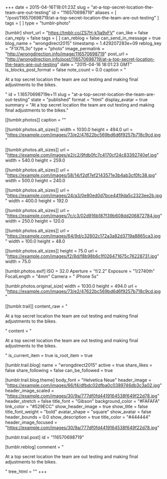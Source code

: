 +++
date = 2015-04-16T18:01:23Z
slug = "at-a-top-secret-location-the-team-are-out-testing"
id = "116570698719"
aliases = [ "/post/116570698719/at-a-top-secret-location-the-team-are-out-testing" ]
tags = [ ]
type = "tumblr-photo"

[tumblr]
short_url = "https://tmblr.co/ZS7H-k1ia9xFV"
can_like = false
can_reply = false
tags = [ ]
can_reblog = false
can_send_in_message = true
blog_name = "wrongdirect2015"
timestamp = 1.429207283e+09
reblog_key = "F1X7fL3o"
type = "photo"
image_permalink = "http://wrongdirection.info/image/116570698719"
post_url = "http://wrongdirection.info/post/116570698719/at-a-top-secret-location-the-team-are-out-testing"
date = "2015-04-16 18:01:23 GMT"
is_blocks_post_format = false
note_count = 0.0
caption = "<p>At a top secret location the team are out testing and making final adjustments to the bikes.</p>"
id = 1.16570698719e+11
slug = "at-a-top-secret-location-the-team-are-out-testing"
state = "published"
format = "html"
display_avatar = true
summary = "At a top secret location the team are out testing and making final adjustments to the bikes."

[[tumblr.photos]]
caption = ""

[[tumblr.photos.alt_sizes]]
width = 1030.0
height = 494.0
url = "https://example.com/images/73/e2/47622bc569bd6d6f9257b718c9cd.jpg"

[[tumblr.photos.alt_sizes]]
url = "https://example.com/images/e2/c2/9fdb0fc7c4170cf24c83392740ef.jpg"
width = 540.0
height = 259.0

[[tumblr.photos.alt_sizes]]
url = "https://example.com/images/58/14/f2df7ef2143571e3b4ab3cf0fc38.jpg"
width = 500.0
height = 240.0

[[tumblr.photos.alt_sizes]]
url = "https://example.com/images/24/a3/0e80ed0d7bce4419da5c2323ee2b.jpg"
width = 400.0
height = 192.0

[[tumblr.photos.alt_sizes]]
url = "https://example.com/images/7c/c3/02d916b187f39b608dd206872784.jpg"
width = 250.0
height = 120.0

[[tumblr.photos.alt_sizes]]
url = "https://example.com/images/64/9d/c32602c172a3a82d3719a8865ca3.jpg"
width = 100.0
height = 48.0

[[tumblr.photos.alt_sizes]]
height = 75.0
url = "https://example.com/images/f2/8d/f8b98b6c1f026471675c76228731.jpg"
width = 75.0

[tumblr.photos.exif]
ISO = 32.0
Aperture = "f/2.2"
Exposure = "1/2740th"
FocalLength = "4mm"
Camera = " iPhone 5s"

[tumblr.photos.original_size]
width = 1030.0
height = 494.0
url = "https://example.com/images/73/e2/47622bc569bd6d6f9257b718c9cd.jpg"

[[tumblr.trail]]
content_raw = "<p>At a top secret location the team are out testing and making final adjustments to the bikes.</p>"
content = "<p>At a top secret location the team are out testing and making final adjustments to the bikes.</p>"
is_current_item = true
is_root_item = true

[tumblr.trail.blog]
name = "wrongdirect2015"
active = true
share_likes = false
share_following = false
can_be_followed = true

[tumblr.trail.blog.theme]
body_font = "Helvetica Neue"
header_image = "https://example.com/images/66/f4/dfbdc02dfba0c0389746db3c3a02.jpg"
header_image_scaled = "https://example.com/images/30/9a/777df0fd4419164538f649f22d78.jpg"
header_stretch = false
title_font = "Gibson"
background_color = "#FAFAFA"
link_color = "#529ECC"
show_header_image = true
show_title = false
title_font_weight = "bold"
avatar_shape = "square"
show_avatar = false
header_bounds = 0.0
show_description = true
title_color = "#444444"
header_image_focused = "https://example.com/images/30/9a/777df0fd4419164538f649f22d78.jpg"

[tumblr.trail.post]
id = "116570698719"

[tumblr.reblog]
comment = "<p>At a top secret location the team are out testing and making final adjustments to the bikes.</p>"
tree_html = ""
+++
